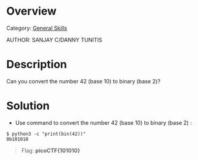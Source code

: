 # Overview 
Category: [General Skills]()

AUTHOR: SANJAY C/DANNY TUNITIS

# Description
Can you convert the number 42 (base 10) to binary (base 2)?

# Solution
- Use command to convert the number 42 (base 10) to binary (base 2) :
```
$ python3 -c "print(bin(42))"
0b101010
```
> Flag: **picoCTF{101010}**